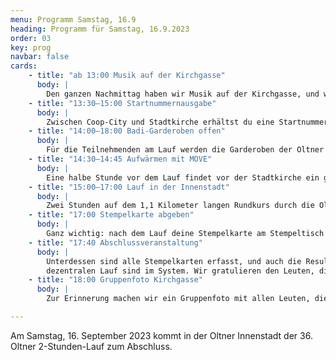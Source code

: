 ```yaml
---
menu: Programm Samstag, 16.9
heading: Programm für Samstag, 16.9.2023
order: 03
key: prog
navbar: false
cards:
    - title: "ab 13:00 Musik auf der Kirchgasse"
      body: |
        Den ganzen Nachmittag haben wir Musik auf der Kirchgasse, und wärend dem Lauf auch auf der Laufstrecke.
    - title: "13:30–15:00 Startnummernausgabe"
      body: |
        Zwischen Coop-City und Stadtkirche erhältst du eine Startnummer zum Aufkleben und eine Stempelkarte.
    - title: "14:00–18:00 Badi-Garderoben offen"
      body: |
        Für die Teilnehmenden am Lauf werden die Garderoben der Oltner Badi nochmals geöffnet.
    - title: "14:30–14:45 Aufwärmen mit MOVE"
      body: |
        Eine halbe Stunde vor dem Lauf findet vor der Stadtkirche ein gemeinsames Aufwärmen statt.
    - title: "15:00–17:00 Lauf in der Innenstadt"
      body: |
        Zwei Stunden auf dem 1,1 Kilometer langen Rundkurs durch die Oltner Innenstadt. Jedes Mal, wenn du beim Start/Ziel vorbeikommst, holst du dir einen Stempel auf deiner Stempelkarte.
    - title: "17:00 Stempelkarte abgeben"
      body: |
        Ganz wichtig: nach dem Lauf deine Stempelkarte am Stempeltisch abgeben! Wir erfassen dann deine Runden im Anmeldesystem. Bei der Startnummernausgabe neben der Stadtkirche gibt es für alle Teilnehmenden etwas zu trinken, einen Snack und einen Goodie-Bag.
    - title: "17:40 Abschlussveranstaltung"
      body: |
        Unterdessen sind alle Stempelkarten erfasst, und auch die Resultate der Teilnehmenden am
        dezentralen Lauf sind im System. Wir gratulieren den Leuten, die uns durch ihren Einsatz aufgefallen sind und übergeben kleine Präsente.
    - title: "18:00 Gruppenfoto Kirchgasse"
      body: |
        Zur Erinnerung machen wir ein Gruppenfoto mit allen Leuten, die noch hier sind. Damit geht der 36. Oltner 2-Stunden-Lauf zu Ende.

---
```

Am Samstag, 16. September 2023 kommt in der Oltner Innenstadt der 36. Oltner 2-Stunden-Lauf zum Abschluss.
